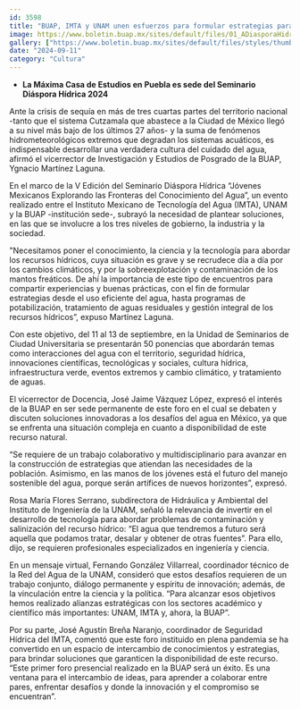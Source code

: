 ```yaml
---
id: 3598
title: "BUAP, IMTA y UNAM unen esfuerzos para formular estrategias para el uso eficiente del agua"
image: https://www.boletin.buap.mx/sites/default/files/01_ADiasporaHidrica.jpg
gallery: ["https://www.boletin.buap.mx/sites/default/files/styles/thumbnails_noticias/public/01%20A%20Di%C3%A1spora%20H%C3%ADdrica_0.JPG","https://www.boletin.buap.mx/sites/default/files/styles/thumbnails_noticias/public/02%20B%20Di%C3%A1spora%20H%C3%ADdrica.JPG","https://www.boletin.buap.mx/sites/default/files/styles/thumbnails_noticias/public/03%20C%20Di%C3%A1spora%20H%C3%ADdrica.JPG"]
date: "2024-09-11"
category: "Cultura"
---
```

- **La Máxima Casa de Estudios en Puebla es sede del Seminario Diáspora Hídrica 2024**

Ante la crisis de sequía en más de tres cuartas partes del territorio nacional -tanto que el sistema Cutzamala que abastece a la Ciudad de México llegó a su nivel más bajo de los últimos 27 años- y la suma de fenómenos hidrometeorológicos extremos que degradan los sistemas acuáticos, es indispensable desarrollar una verdadera cultura del cuidado del agua, afirmó el vicerrector de Investigación y Estudios de Posgrado de la BUAP, Ygnacio Martínez Laguna.

En el marco de la V Edición del Seminario Diáspora Hídrica “Jóvenes Mexicanos Explorando las Fronteras del Conocimiento del Agua”, un evento realizado entre el Instituto Mexicano de Tecnología del Agua (IMTA), UNAM y la BUAP -institución sede-, subrayó la necesidad de plantear soluciones, en las que se involucre a los tres niveles de gobierno, la industria y la sociedad.

"Necesitamos poner el conocimiento, la ciencia y la tecnología para abordar los recursos hídricos, cuya situación es grave y se recrudece día a día por los cambios climáticos, y por la sobreexplotación y contaminación de los mantos freáticos. De ahí la importancia de este tipo de encuentros para compartir experiencias y buenas prácticas, con el fin de formular estrategias desde el uso eficiente del agua, hasta programas de potabilización, tratamiento de aguas residuales y gestión integral de los recursos hídricos”, expuso Martínez Laguna.

Con este objetivo, del 11 al 13 de septiembre, en la Unidad de Seminarios  de Ciudad Universitaria se presentarán 50 ponencias que abordarán temas como interacciones del agua con el territorio, seguridad hídrica, innovaciones científicas, tecnológicas y sociales, cultura hídrica, infraestructura verde, eventos extremos y cambio climático, y tratamiento de aguas.

El vicerrector de Docencia, José Jaime Vázquez López, expresó el interés de la BUAP en ser sede permanente de este foro en el cual se debaten y discuten soluciones innovadoras a los desafíos del agua en México, ya que se enfrenta una situación compleja en cuanto a disponibilidad de este recurso natural.

“Se requiere de un trabajo colaborativo y multidisciplinario para avanzar en la construcción de estrategias que atiendan las necesidades de la población. Asimismo, en las manos de los jóvenes está el futuro del manejo sostenible del agua, porque serán artífices de nuevos horizontes”, expresó.

Rosa María Flores Serrano, subdirectora de Hidráulica y Ambiental del Instituto de Ingeniería de la UNAM, señaló la relevancia de invertir en el desarrollo de tecnología para abordar problemas de contaminación y salinización del recurso hídrico: “El agua que tendremos a futuro será aquella que podamos tratar, desalar y obtener de otras fuentes”. Para ello, dijo, se requieren profesionales especializados en ingeniería y ciencia.

En un mensaje virtual, Fernando González Villarreal, coordinador técnico de la Red del Agua de la UNAM, consideró que estos desafíos requieren de un trabajo conjunto, diálogo permanente y espíritu de innovación; además, de la vinculación entre la ciencia y la política. “Para alcanzar esos objetivos hemos realizado alianzas estratégicas con los sectores académico y científico más importantes: UNAM, IMTA y, ahora, la BUAP”.

Por su parte, José Agustín Breña Naranjo, coordinador de Seguridad Hídrica del IMTA, comentó que este foro instituido en plena pandemia se ha convertido en un espacio de intercambio de conocimientos y estrategias, para brindar soluciones que garanticen la disponibilidad de este recurso. “Este primer foro presencial realizado en la BUAP será un éxito. Es una ventana para el intercambio de ideas, para aprender a colaborar entre pares, enfrentar desafíos y donde la innovación y el compromiso se encuentran”.